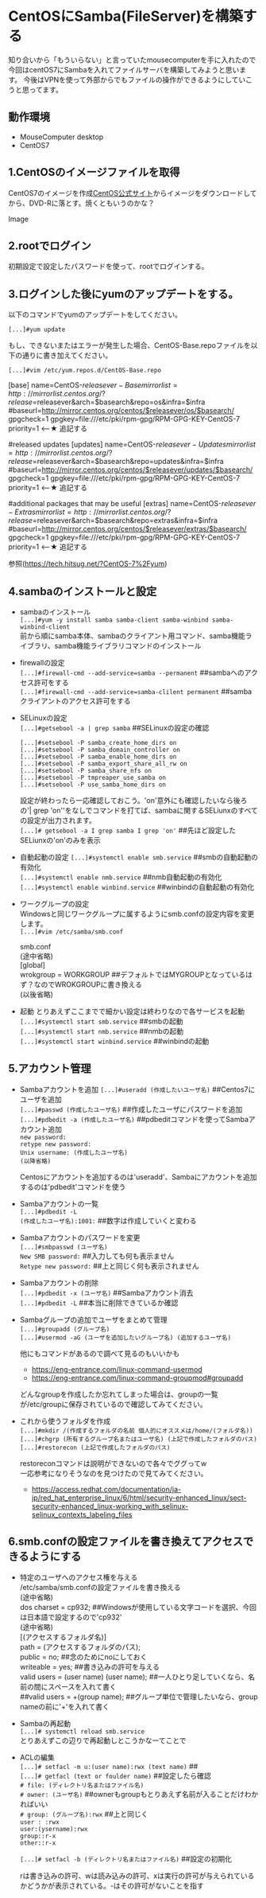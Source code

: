 # CentOSにSamba(FileServer)を構築する

知り合いから「もういらない」と言っていたmousecomputerを手に入れたので今回はcentOS7にSambaを入れてファイルサーバを構築してみようと思います。
今後はVPNを使って外部からでもファイルの操作ができるようにしていこうと思ってます。

## 動作環境
- MouseComputer desktop  
- CentOS7


## 1.CentOSのイメージファイルを取得  
CentOS7のイメージを作成[CentOS公式サイト](https://www.centos.org/download/)からイメージをダウンロードしてから、DVD-Rに落とす。焼くともいうのかな？

Image

## 2.rootでログイン
初期設定で設定したパスワードを使って、rootでログインする。

## 3.ログインした後にyumのアップデートをする。　　
以下のコマンドでyumのアップデートをしてください。

`[...]#yum update`

もし、できないまたはエラーが発生した場合、CentOS-Base.repoファイルを以下の通りに書き加えてください。

`[...]#vim /etc/yum.repos.d/CentOS-Base.repo`

[base]
name=CentOS-$releasever - Base
mirrorlist=http://mirrorlist.centos.org/?release=$releasever&arch=$basearch&repo=os&infra=$infra
#baseurl=http://mirror.centos.org/centos/$releasever/os/$basearch/
gpgcheck=1
gpgkey=file:///etc/pki/rpm-gpg/RPM-GPG-KEY-CentOS-7
priority=1 <--★ 追記する

#released updates
[updates]
name=CentOS-$releasever - Updates
mirrorlist=http://mirrorlist.centos.org/?release=$releasever&arch=$basearch&repo=updates&infra=$infra
#baseurl=http://mirror.centos.org/centos/$releasever/updates/$basearch/
gpgcheck=1
gpgkey=file:///etc/pki/rpm-gpg/RPM-GPG-KEY-CentOS-7
priority=1 <--★ 追記する

#additional packages that may be useful
[extras]
name=CentOS-$releasever - Extras
mirrorlist=http://mirrorlist.centos.org/?release=$releasever&arch=$basearch&repo=extras&infra=$infra
#baseurl=http://mirror.centos.org/centos/$releasever/extras/$basearch/
gpgcheck=1
gpgkey=file:///etc/pki/rpm-gpg/RPM-GPG-KEY-CentOS-7
priority=1 <--★ 追記する

参照(https://tech.hitsug.net/?CentOS-7%2Fyum)


## 4.sambaのインストールと設定
- sambaのインストール  
     `[...]#yum -y install samba samba-client samba-winbind samba-winbind-client`  
     前から順にsamba本体、sambaのクライアント用コマンド、samba機能ライブラリ、samba機能ライブラリコマンドのインストール

- firewallの設定  
     `[...]#firewall-cmd --add-service=samba --permanent`   ##sambaへのアクセス許可をする  
     `[...]#firewall-cmd --add-service=samba-clilent permanent`   ##sambaクライアントのアクセス許可をする  

- SELinuxの設定  
     `[...]#getsebool -a | grep samba`  ##SELinuxの設定の確認  
      
     `[...]#setsebool -P samba_create_home_dirs on`  
     `[...]#setsebool -P samba_domain_controller on`  
     `[...]#setsebool -P samba_enable_home_dirs on`  
     `[...]#setsebool -P samba_export_share_all_rw on`  
     `[...]#setsebool -P samba_share_nfs on`  
     `[...]#setsebool -P tmpreaper_use_samba on`  
     `[...]#setsebool -P use_samba_home_dirs on`  
      
     設定が終わったら一応確認しておこう。'on'意外にも確認したいなら後ろの'| grep 'on''をなしでコマンドを打てば、sambaに関するSELiunxのすべての設定が出力されます。  
     `[...]# getsebool -a I grep samba I grep 'on'`  ##先ほど設定したSELiunxの'on'のみを表示

- 自動起動の設定
     `[...]#systemctl enable smb.service`  ##smbの自動起動の有効化  
     `[...]#systemctl enable nmb.service`  ##nmb自動起動の有効化  
     `[...]#systemctl enable winbind.service`  ##winbindの自動起動の有効化  

- ワークグループの設定  
Windowsと同じワークグループに属するようにsmb.confの設定内容を変更します。  
     `[...]#vim /etc/samba/smb.conf`

   smb.conf  
     (途中省略)  
          [global]  
               wrokgroup = WORKGROUP  ##デフォルトではMYGROUPとなっているはず？なのでWROKGROUPに書き換える  
     (以後省略)  

- 起動
        とりあえずここまでで細かい設定は終わりなので各サービスを起動  
        `[...]#systemctl start smb.service`  ##smbの起動  
        `[...]#systemctl start nmb.service`  ##nmbの起動  
        `[...]#systemctl start winbind.service`  ##winbindの起動  


## 5.アカウント管理  
- Sambaアカウントを追加
     `[...]#useradd (作成したいユーザ名)`  ##Centos7にユーザを追加  
     `[...]#passwd (作成したユーザ名)`  ##作成したユーザにパスワードを追加  
     `[...]#pdbedit -a (作成したユーザ名)`  ##pdbeditコマンドを使ってSambaアカウント追加  
     `new password:`  
     `retype new password:`  
     `Unix username: (作成したユーザ名)`  
     `(以降省略)`

     Centosにアカウントを追加するのは'useradd'、Sambaにアカウントを追加するのは'pdbedit'コマンドを使う

- Sambaアカウントの一覧  
     `[...]#pdbedit -L`  
     `(作成したユーザ名):1001:`  ##数字は作成していくと変わる

- Sambaアカウントのパスワードを変更  
     `[...]#smbpasswd (ユーザ名)`  
     `New SMB password:`  ##入力しても何も表示ません  
     `Retype new password:`  ##上と同じく何も表示されません  

- Sambaアカウントの削除  
     `[...]#pdbedit -x (ユーザ名)`  ##Sambaアカウント消去  
     `[...]#pdbedit -L`  ##本当に削除できているか確認  

- Sambaグループの追加でユーザをまとめて管理  
     `[...]#groupadd (グループ名)`  
     `[...]#usermod -aG (ユーザを追加したいグループ名) (追加するユーザ名)`  

     他にもコマンドがあるので調べて見るのもいいかも
     - https://eng-entrance.com/linux-command-usermod
     - https://eng-entrance.com/linux-command-groupmod#groupadd

     どんなgroupを作成したか忘れてしまった場合は、groupの一覧が/etc/groupに保存されているので確認してみてください。

- これから使うフォルダを作成  
     `[...]#mkdir /(作成するフォルダの名前 個人的にオススメは/home/(フォルダ名))`  
     `[...]#chgrp (所有するグループ名またはユーザ名) (上記で作成したフォルダのパス)`  
     `[...]#restorecon (上記で作成したフォルダのパス)`  

     restoreconコマンドは説明ができないので各々でググってw  
     一応参考になりそうなのを見つけたので見てみてください。  
     - https://access.redhat.com/documentation/ja-jp/red_hat_enterprise_linux/6/html/security-enhanced_linux/sect-security-enhanced_linux-working_with_selinux-selinux_contexts_labeling_files


## 6.smb.confの設定ファイルを書き換えてアクセスできるようにする  
- 特定のユーザへのアクセス権を与える  
     /etc/samba/smb.confの設定ファイルを書き換える  
      (途中省略)  
          dos charset = cp932;  ##Windowsが使用している文字コードを選択、今回は日本語で設定するので'cp932'  
          (途中省略)  
          [(アクセスするフォルダ名)]  
              path = (アクセスするフォルダのパス);  
              public = no;  ##念のためにnoにしておく  
              writeable = yes;  ##書き込みの許可を与える  
              valid users = (user name) (user name);  ##一人ひとり足していくなら、名前の間にスペースを入れて書く  
              ##valid users = +(group name);  ##グループ単位で管理したいなら、group nameの前に'+'を入れて書く  

- Sambaの再起動  
     `[...]# systemctl reload smb.service`  
     とりあえずこの辺りで再起動しとこうかなーてことで  

- ACLの編集  
     `[...]# setfacl -m u:(user name):rwx (text name)`  ##  
     `[...]# getfacl (text or foulder name)`  ##設定したら確認  
     `# file: (ディレクトリ名またはファイル名)`  
     `# owner: (ユーザ名)`  ##ownerもgroupもとりあえず名前が入ることだけわかればいい  
     `# group: (グループ名):rwx`  ##上と同じく  
     `user : :rwx`  
     `user:(ysername):rwx`  
     `group::r-x`  
     `other::r-x`  

     `[...]# setfacl -b (ディレクトリ名またはファイル名)`  ##設定の初期化

     rは書き込みの許可、wは読み込みの許可、xは実行の許可が与えられているかどうかが表示されている。-はその許可がないことを指す




